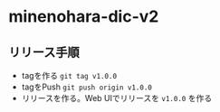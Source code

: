 # minenohara-dic-v2

## リリース手順

- tagを作る `git tag v1.0.0`
- tagをPush `git push origin v1.0.0`
- リリースを作る。Web UIでリリースを `v1.0.0` を作る
